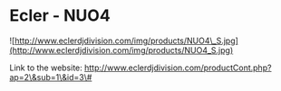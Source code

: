 # Ecler - NUO4

![http://www.eclerdjdivision.com/img/products/NUO4\_S.jpg](http://www.eclerdjdivision.com/img/products/NUO4_S.jpg)

Link to the website:
http://www.eclerdjdivision.com/productCont.php?ap=2\&sub=1\&id=3\#
